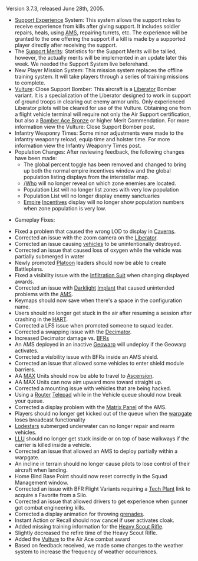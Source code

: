 Version 3.7.3, released June 28th, 2005.

- [Support Experience](../terminology/Support_Experience_Points.md) System: This
  system allows the support roles to receive experience from kills after giving
  support. It includes soldier repairs, heals, using
  [AMS](../vehicles/Advanced_Mobile_Station.md), repairing turrets, etc. The
  experience will be granted to the one offering the support if a kill is made
  by a supported player directly after receiving the support.
- The [Support Merits](../merits/Support_Merit_Commendations.md): Statistics for
  the Support Merits will be tallied, however, the actually merits will be
  implemented in an update later this week. We needed the Support System live
  beforehand.
- New Player Mission System: This mission system replaces the offline training
  system. It will take players through a series of training missions to
  complete.
- [Vulture](../vehicles/Vulture.md): Close Support Bomber: This aircraft is a
  [Liberator](../vehicles/Liberator.md) Bomber variant. It is a specialization
  of the Liberator designed to work in support of ground troops in clearing out
  enemy armor units. Only experienced Liberator pilots will be cleared for use
  of the Vulture. Obtaining one from a flight vehicle terminal will require not
  only the Air Support certification, but also a
  [Bomber Ace Bronze](../merits/Bomber_Ace.md) or higher Merit Commendation. For
  more information view the Vulture: Close Support Bomber post.
- Infantry Weaponry Times: Some minor adjustments were made to the infantry
  weaponry reload, equip time and holster time. For more information view the
  Infantry Weaponry Times post.
- Population Changes: After reviewing feedback, the following changes have been
  made:
  - The global percent toggle has been removed and changed to bring up both the
    normal empire incentives window and the global population listing displays
    from the interstellar map.
  - /[Who](../chat/Who.md) will no longer reveal on which zone enemies are
    located.
  - Population List will no longer list zones with very low population
  - Population List will no longer display enemy sanctuaries
  - [Empire](../terminology/Empire.md)
    [Incentives](../terminology/Incentives.md) display will no longer show
    population numbers when zone population is very low.

<!-- -->

- Gameplay Fixes:

<!-- -->

- Fixed a problem that caused the wrong LOD to display in
  [Caverns](../locations/Caverns.md).
- Corrected an issue with the zoom camera on the
  [Liberator](../vehicles/Liberator.md).
- Corrected an issue causing [vehicles](../vehicles/index.md) to be
  unintentionally destroyed.
- Corrected an issue that caused loss of oxygen while the vehicle was partially
  submerged in water
- Newly promoted [Platoon](../terminology/Platoon.md) leaders should now be able
  to create Battleplans.
- Fixed a visibility issue with the
  [Infiltration Suit](../armor/Infiltration_Suit.md) when changing displayed
  awards.
- Corrected an issue with [Darklight](../implants/Darklight.md)
  [Implant](../implants/index.md) that caused unintended problems with the
  [AMS](../vehicles/Advanced_Mobile_Station.md).
- Keymaps should now save when there's a space in the configuration name.
- Users should no longer get stuck in the air after resuming a session after
  crashing in the [HART](../terminology/HART.md).
- Corrected a LFS issue when promoted someone to squad leader.
- Corrected a swapping issue with the [Decimator](../weapons/Decimator.md).
- Increased Decimator damage vs. [BFRs](../vehicles/BattleFrame_Robotics.md)
- An AMS deployed in an inactive [Geowarp](../locations/Geowarp.md) will
  undeploy if the Geowarp activates.
- Corrected a visibility issue with BFRs inside an AMS shield.
- Corrected an issue that allowed some vehicles to enter shield module barriers.
- AA [MAX](../armor/Mechanized_Assault_Exo-Suit.md) Units should now be able to
  travel to [Ascension](../locations/Oshur.md#Ascension).
- AA MAX Units can now aim upward more toward straight up.
- Corrected a mounting issue with vehicles that are being hacked.
- Using a [Router](../vehicles/Router.md) [Telepad](../weapons/Telepad.md) while
  in the Vehicle queue should now break your queue.
- Corrected a display problem with the [Matrix Panel](../items/Matrix_Panel.md)
  of the AMS.
- Players should no longer get kicked out of the queue when the
  [warpgate](../locations/Warpgate.md) loses broadcast functionality
- [Lodestars](../vehicles/Lodestar.md) submerged underwater can no longer repair
  and rearm vehicles.
- [LLU](../terminology/Lattice_Logic_Unit.md) should no longer get stuck inside
  or on top of base walkways if the carrier is killed inside a vehicle.
- Corrected an issue that allowed an AMS to deploy partially within a warpgate.
- An incline in terrain should no longer cause pilots to lose control of their
  aircraft when landing.
- Home Bind Base Point should now reset correctly in the Squad Management
  window.
- Corrected an issue with BFR Flight Variants requiring a
  [Tech Plant](../locations/Technology_Plant.md) link to acquire a Favorite from
  a Silo.
- Corrected an issue that allowed drivers to get experience when gunner got
  combat engineering kills.
- Corrected a display animation for throwing [grenades](../items/Grenade.md).
- Instant Action or Recall should now cancel if user activates cloak.
- Added missing training information for the
  [Heavy Scout Rifle](../weapons/Heavy_Scout_Rifle.md).
- Slightly decreased the refire time of the Heavy Scout Rifle.
- Added the [Vulture](../vehicles/Vulture.md) to the Air Ace combat award
- Based on feedback received, we made some changes to the weather system to
  increase the frequency of weather occurrences.
